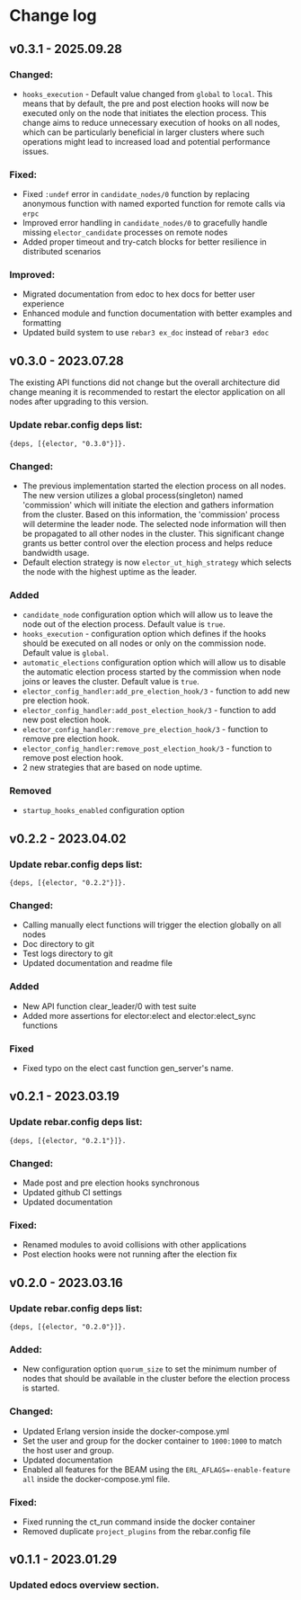 # Change log

## v0.3.1 - 2025.09.28

### Changed:
- `hooks_execution` - Default value changed from `global` to `local`. This means that by default, the pre and post election hooks will now be executed only on the node that initiates the election process. This change aims to reduce unnecessary execution of hooks on all nodes, which can be particularly beneficial in larger clusters where such operations might lead to increased load and potential performance issues.

### Fixed:
- Fixed `:undef` error in `candidate_nodes/0` function by replacing anonymous function with named exported function for remote calls via `erpc`
- Improved error handling in `candidate_nodes/0` to gracefully handle missing `elector_candidate` processes on remote nodes
- Added proper timeout and try-catch blocks for better resilience in distributed scenarios

### Improved:
- Migrated documentation from edoc to hex docs for better user experience
- Enhanced module and function documentation with better examples and formatting
- Updated build system to use `rebar3 ex_doc` instead of `rebar3 edoc`


## v0.3.0 - 2023.07.28
The existing API functions did not change but the overall architecture did change meaning it
is recommended to restart the elector application on all nodes after upgrading 
to this version.

### Update rebar.config deps list: 
```{deps, [{elector, "0.3.0"}]}.```

### Changed:
- The previous implementation started the election process on all nodes. The new version utilizes a global process(singleton) named 'commission' which will initiate the election and gathers information from the cluster. Based on this information, the 'commission' process will determine the leader node.
The selected node information will then be propagated to all other nodes in the cluster. This significant change grants us better control over the election process and helps reduce bandwidth usage.
- Default election strategy is now `elector_ut_high_strategy` which selects the node with the highest uptime as the leader.

### Added
- `candidate_node` configuration option which will allow us to leave the node out of the election process. Default value is `true`.
- `hooks_execution` - configuration option which defines if the hooks should be executed on all nodes or only on the commission node. Default value is `global`.
- `automatic_elections` configuration option which will allow us to disable the automatic election process started by the commission when node joins or leaves the cluster. Default value is `true`.
- `elector_config_handler:add_pre_election_hook/3` - function to add new pre election hook.
- `elector_config_handler:add_post_election_hook/3` - function to add new post election hook.
- `elector_config_handler:remove_pre_election_hook/3` - function to remove pre election hook.
- `elector_config_handler:remove_post_election_hook/3` - function to remove post election hook.
- 2 new strategies that are based on node uptime.

### Removed
- `startup_hooks_enabled` configuration option

## v0.2.2 - 2023.04.02
### Update rebar.config deps list: 
```{deps, [{elector, "0.2.2"}]}.```

### Changed:
- Calling manually elect functions will trigger the election globally
on all nodes
- Doc directory to git
- Test logs directory to git
- Updated documentation and readme file

### Added
- New API function clear_leader/0 with test suite
- Added more assertions for elector:elect and elector:elect_sync functions

### Fixed
- Fixed typo on the elect cast function gen_server's name.

## v0.2.1 - 2023.03.19
### Update rebar.config deps list: 
```{deps, [{elector, "0.2.1"}]}.```

### Changed:
- Made post and pre election hooks synchronous
- Updated github CI settings
- Updated documentation

### Fixed:
- Renamed modules to avoid collisions with other applications
- Post election hooks were not running after the election fix


## v0.2.0 - 2023.03.16
### Update rebar.config deps list: 
```{deps, [{elector, "0.2.0"}]}.```

### Added:
- New configuration option `quorum_size` to set the minimum number of nodes that should be available in the cluster before the election process is started.

### Changed:
- Updated Erlang version inside the docker-compose.yml
- Set the user and group for the docker container to `1000:1000` to match the host user and group.
- Updated documentation
- Enabled all features for the BEAM using the `ERL_AFLAGS=-enable-feature all` inside the docker-compose.yml file.

### Fixed:
- Fixed running the ct_run command inside the docker container
- Removed duplicate `project_plugins` from the rebar.config file

## v0.1.1 - 2023.01.29
### Updated edocs overview section.